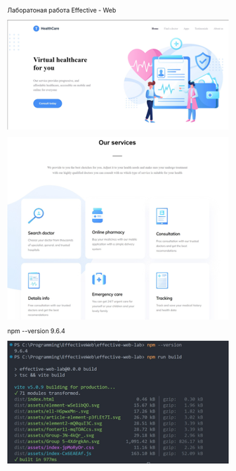 Лаборатоная работа Effective - Web

![](/src/assets/header.jpg)

![](/src/assets/services.jpg)

npm --version 
9.6.4

![Проект билдится на этой версии](/src/assets/build-pic.jpg)

